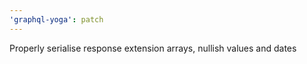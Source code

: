 ```yaml
---
'graphql-yoga': patch
---
```


Properly serialise response extension arrays, nullish values and dates
